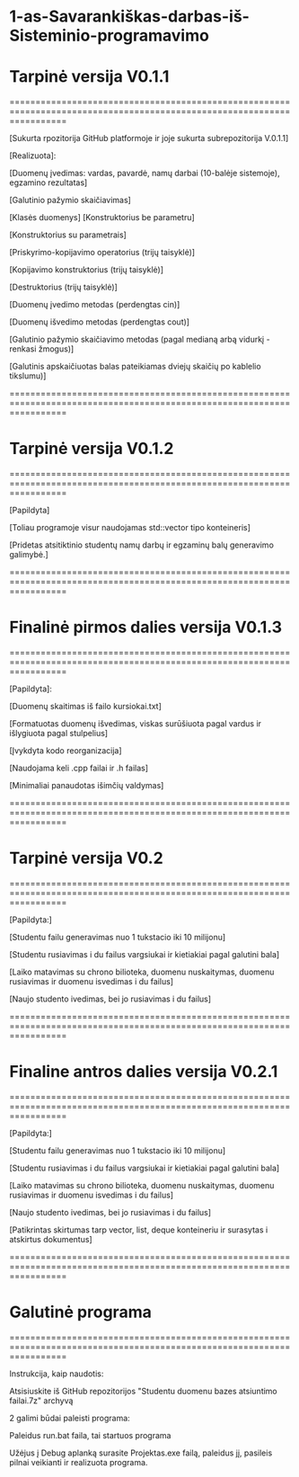 # 1-as-Savarankiškas-darbas-iš-Sisteminio-programavimo

# Tarpinė versija V0.1.1

=======================================================================================================================

[Sukurta rpozitorija GitHub platformoje ir joje sukurta subrepozitorija V.0.1.1]

[Realizuota]:

[Duomenų įvedimas: vardas, pavardė, namų darbai (10-balėje sistemoje), egzamino rezultatas]

[Galutinio pažymio skaičiavimas]

[Klasės duomenys]
[Konstruktorius be parametru]

[Konstruktorius su parametrais]

[Priskyrimo-kopijavimo operatorius (trijų taisyklė)]

[Kopijavimo konstruktorius (trijų taisyklė)]

[Destruktorius (trijų taisyklė)]

[Duomenų įvedimo metodas (perdengtas cin)]

[Duomenų išvedimo metodas (perdengtas cout)]

[Galutinio pažymio skaičiavimo metodas (pagal medianą arbą vidurkį - renkasi žmogus)]

[Galutinis apskaičiuotas balas pateikiamas dviejų skaičių po kablelio tikslumu)]

=======================================================================================================================

# Tarpinė versija V0.1.2

=======================================================================================================================

[Papildyta]

[Toliau programoje visur naudojamas std::vector tipo konteineris]

[Pridetas atsitiktinio studentų namų darbų ir egzaminų balų generavimo galimybė.]

=======================================================================================================================

# Finalinė pirmos dalies versija V0.1.3

=======================================================================================================================

[Papildyta]:

[Duomenų skaitimas iš failo kursiokai.txt]

[Formatuotas duomenų išvedimas, viskas surūšiuota pagal vardus ir išlygiuota pagal stulpelius]

[Įvykdyta kodo reorganizacija]

[Naudojama keli .cpp failai ir .h failas]

[Minimaliai panaudotas išimčių valdymas]

=======================================================================================================================

# Tarpinė versija V0.2

=======================================================================================================================

[Papildyta:]

[Studentu failu generavimas nuo 1 tukstacio iki 10 milijonu]

[Studentu rusiavimas i du failus vargsiukai ir kietiakiai pagal galutini bala]

[Laiko matavimas su chrono bilioteka, duomenu nuskaitymas, duomenu rusiavimas ir duomenu isvedimas i du failus]

[Naujo studento ivedimas, bei jo rusiavimas i du failus]

=======================================================================================================================

# Finaline antros dalies versija V0.2.1

=======================================================================================================================

[Papildyta:]

[Studentu failu generavimas nuo 1 tukstacio iki 10 milijonu]

[Studentu rusiavimas i du failus vargsiukai ir kietiakiai pagal galutini bala]

[Laiko matavimas su chrono bilioteka, duomenu nuskaitymas, duomenu rusiavimas ir duomenu isvedimas i du failus]

[Naujo studento ivedimas, bei jo rusiavimas i du failus]

[Patikrintas skirtumas tarp vector, list, deque konteineriu ir surasytas i atskirtus dokumentus]

=======================================================================================================================

# Galutinė programa

=======================================================================================================================

Instrukcija, kaip naudotis:

Atsisiuskite iš GitHub repozitorijos "Studentu duomenu bazes atsiuntimo failai.7z" archyvą

2 galimi būdai paleisti programa:

Paleidus run.bat faila, tai startuos programa

Užėjus į Debug aplanką surasite Projektas.exe failą, paleidus jį, pasileis pilnai veikianti ir realizuota programa.
